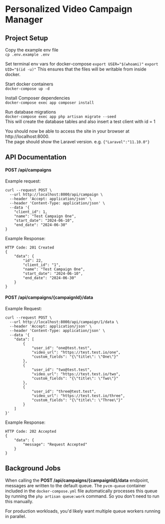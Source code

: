 
# Personalized Video Campaign Manager

## Project Setup
Copy the example env file  
`cp .env.example .env`

Set terminal env vars for docker-compose
`export USER="$(whoami)"`
`export UID="$(id -u)"`
This ensures that the files will be writable from inside docker.

Start docker containers  
`docker-compose up -d`

Install Composer dependencies  
`docker-compose exec app composer install`

Run database migrations  
`docker-compose exec app php artisan migrate --seed`  
This will create the database tables and also insert a test client with id = 1

You should now be able to access the site in your browser at http://localhost:8000.   
The page should show the Laravel version. e.g. `{"Laravel":"11.10.0"}`

## API Documentation
#### POST /api/campaigns
Example request:
```
curl --request POST \
  --url http://localhost:8000/api/campaign \
  --header 'Accept: application/json' \
  --header 'Content-Type: application/json' \
  --data '{
	"client_id": 1,
	"name": "Test Campaign One",
	"start_date": "2024-06-10",
	"end_date": "2024-06-30"
}
```
Example Response:
```
HTTP Code: 201 Created
{
	"data": {
		"id": 22,
		"client_id": "1",
		"name": "Test Campaign One",
		"start_date": "2024-06-10",
		"end_date": "2024-06-30"
	}
}
```
#### POST /api/campaigns/{campaignId}/data
Example Request:
```
curl --request POST \
  --url http://localhost:8000/api/campaign/1/data \
  --header 'Accept: application/json' \
  --header 'Content-Type: application/json' \
  --data '{
	"data": [
		{
			"user_id": "one@test.test",
			"video_url": "https://test.test.io/one",
			"custom_fields": "{\"title\": \"One\"}"
		},
		{
			"user_id": "two@test.test",
			"video_url": "https://test.test.io/two",
			"custom_fields": "{\"title\": \"Two\"}"
		},
		{
			"user_id": "three@test.test",
			"video_url": "https://test.test.io/three",
			"custom_fields": "{\"title\": \"Three\"}"
		}
	]
}'
```
Example Response:
```
HTTP Code: 202 Accepted
{
	"data": {
		"message": "Request Accepted"
	}
}
```


## Background Jobs
When calling the **POST /api/campaigns/{campaignId}/data** endpoint, messages are written to the default queue. The `pvcm-queue` container included in the `docker-compose.yml` file automatically processes this queue by running the `php artisan queue:work` command. So you don't need to run this manually.

For production workloads, you'd likely want multiple queue workers running in parallel.
